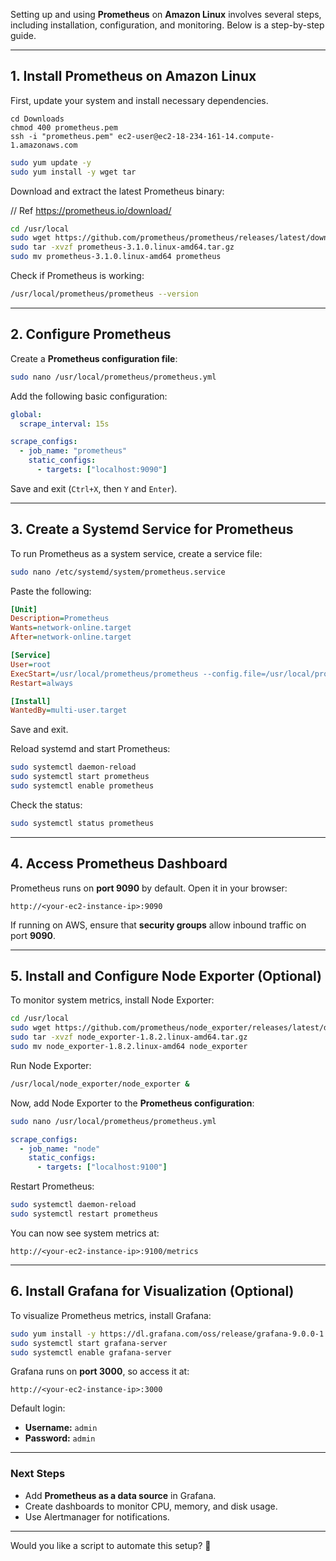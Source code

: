 Setting up and using **Prometheus** on **Amazon Linux** involves several steps, including installation, configuration, and monitoring. Below is a step-by-step guide.

---

## **1. Install Prometheus on Amazon Linux**
First, update your system and install necessary dependencies.

```
cd Downloads
chmod 400 prometheus.pem
ssh -i "prometheus.pem" ec2-user@ec2-18-234-161-14.compute-1.amazonaws.com
```

```bash
sudo yum update -y
sudo yum install -y wget tar
```

Download and extract the latest Prometheus binary:

// Ref https://prometheus.io/download/

```bash
cd /usr/local
sudo wget https://github.com/prometheus/prometheus/releases/latest/download/prometheus-3.1.0.linux-amd64.tar.gz
sudo tar -xvzf prometheus-3.1.0.linux-amd64.tar.gz
sudo mv prometheus-3.1.0.linux-amd64 prometheus
```

Check if Prometheus is working:

```bash
/usr/local/prometheus/prometheus --version
```

---

## **2. Configure Prometheus**
Create a **Prometheus configuration file**:

```bash
sudo nano /usr/local/prometheus/prometheus.yml
```

Add the following basic configuration:

```yaml
global:
  scrape_interval: 15s

scrape_configs:
  - job_name: "prometheus"
    static_configs:
      - targets: ["localhost:9090"]
```

Save and exit (`Ctrl+X`, then `Y` and `Enter`).

---

## **3. Create a Systemd Service for Prometheus**
To run Prometheus as a system service, create a service file:

```bash
sudo nano /etc/systemd/system/prometheus.service
```

Paste the following:

```ini
[Unit]
Description=Prometheus
Wants=network-online.target
After=network-online.target

[Service]
User=root
ExecStart=/usr/local/prometheus/prometheus --config.file=/usr/local/prometheus/prometheus.yml --storage.tsdb.path=/usr/local/prometheus/data
Restart=always

[Install]
WantedBy=multi-user.target
```

Save and exit.

Reload systemd and start Prometheus:

```bash
sudo systemctl daemon-reload
sudo systemctl start prometheus
sudo systemctl enable prometheus
```

Check the status:

```bash
sudo systemctl status prometheus
```

---

## **4. Access Prometheus Dashboard**
Prometheus runs on **port 9090** by default. Open it in your browser:

```
http://<your-ec2-instance-ip>:9090
```

If running on AWS, ensure that **security groups** allow inbound traffic on port **9090**.

---

## **5. Install and Configure Node Exporter (Optional)**
To monitor system metrics, install Node Exporter:

```bash
cd /usr/local
sudo wget https://github.com/prometheus/node_exporter/releases/latest/download/node_exporter-1.8.2.linux-amd64.tar.gz
sudo tar -xvzf node_exporter-1.8.2.linux-amd64.tar.gz
sudo mv node_exporter-1.8.2.linux-amd64 node_exporter
```

Run Node Exporter:

```bash
/usr/local/node_exporter/node_exporter &
```

Now, add Node Exporter to the **Prometheus configuration**:

```bash
sudo nano /usr/local/prometheus/prometheus.yml
```

```yaml
scrape_configs:
  - job_name: "node"
    static_configs:
      - targets: ["localhost:9100"]
```

Restart Prometheus:

```bash
sudo systemctl daemon-reload
sudo systemctl restart prometheus
```

You can now see system metrics at:

```
http://<your-ec2-instance-ip>:9100/metrics
```

---

## **6. Install Grafana for Visualization (Optional)**
To visualize Prometheus metrics, install Grafana:

```bash
sudo yum install -y https://dl.grafana.com/oss/release/grafana-9.0.0-1.x86_64.rpm
sudo systemctl start grafana-server
sudo systemctl enable grafana-server
```

Grafana runs on **port 3000**, so access it at:

```
http://<your-ec2-instance-ip>:3000
```

Default login:  
- **Username:** `admin`  
- **Password:** `admin`

---

### **Next Steps**
- Add **Prometheus as a data source** in Grafana.
- Create dashboards to monitor CPU, memory, and disk usage.
- Use Alertmanager for notifications.

---

Would you like a script to automate this setup? 🚀
